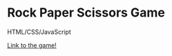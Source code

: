# Rock Paper Scissors Game

HTML/CSS/JavaScript

[Link to the game!](http://webprojectskd.epizy.com/proj/RPS/index.html)
